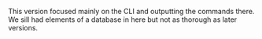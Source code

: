 This version focused mainly on the CLI and outputting the commands there. We sill had elements of a database in here but not as thorough as later versions.
